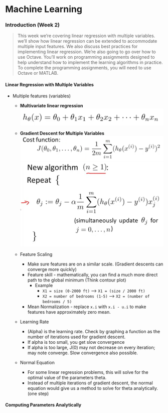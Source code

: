 # Machine Learning #
### Introduction (Week 2) ###

> This week we’re covering linear regression with multiple variables. we’ll show how linear regression can be extended to 
accommodate multiple input features. We also discuss best practices for implementing linear regression.
We’re also going to go over how to use Octave. You’ll work on programming assignments designed to help understand how 
to implement the learning algorithms in practice. To complete the programming assignments, you will need to 
use Octave or MATLAB.

#### Linear Regression with Multiple Variables ####

- Multiple features (variables)
  - **Multivariate linear regression**  
  ![mvlg](img/week2-mvlg.png)
  - **Gradient Descent for Multiple Variables**  
  ![cf](img/week2-costfunction.png)  
  ![gdalgo](img/week2-gdalgo.png)  
  
  
  - Feature Scaling 
    - Make sure features are on a similar scale. (Gradient descents can converge more quickly)
    - Feature skill - mathematically, you can find a much more direct path to the global minimum (Think contour plot)
        - Example
          - ```X1 = size (0-2000 ft)``` --> ```X1 = (size / 2000 ft)```
          - ```X2 = number of bedrooms (1-5)``` --> ```X2 = (number of bedrooms / 5)```
    - Mean Normalization - replace ```x.i``` with ```x.i - u.i``` to make features have approximately zero mean.  
  - Learning Rate
    - (Alpha) is the learning rate. Check by graphing a function as the number of iterations used for gradient descent. 
    - If alpha is too small, you get slow convergence
    - If alpha is too large, J(0) may not decrease on every iteration; may note converge. Slow convergence also possible.
    
  - Normal Equation
    - For some linear regression problems, this will solve for the optimal value of the parameters theta.
    - Instead of multiple iterations of gradient descent, the normal equation would give us a method to solve for theta analytically. (one step)
    
    
#### Computing Parameters Analytically ####

